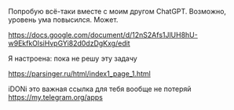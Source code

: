 Попробую всё-таки вместе с моим другом ChatGPT. Возможно, уровень ума повысился. Может.

https://docs.google.com/document/d/12nS2Afs1JlUH8hU-w9EkfkOlsiHvpGYi82d0dzDgKxg/edit


Я настроена: пока не решу эту задачу


https://parsinger.ru/html/index1_page_1.html


iDONi это важная ссылка для тебя вообще не потеряй 
https://my.telegram.org/apps
